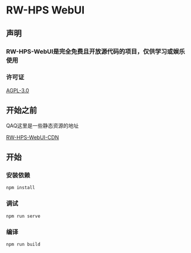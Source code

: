 # RW-HPS WebUI

## 声明

### RW-HPS-WebUI是完全免费且开放源代码的项目，仅供学习或娱乐使用

### 许可证

[AGPL-3.0](https://www.gnu.org/licenses/agpl-3.0.html)

## 开始之前

QAQ这里是一些静态资源的地址

[RW-HPS-WebUI-CDN](https://github.com/FiresonZ/cdn/tree/main/rwhpswebui)

## 开始

### 安装依赖

```
npm install
```

### 调试

```
npm run serve
```

### 编译

```
npm run build
```
